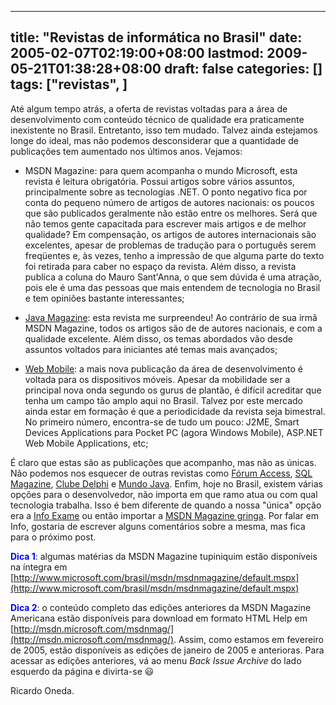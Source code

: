 
---
title: "Revistas de informática no Brasil"
date: 2005-02-07T02:19:00+08:00
lastmod: 2009-05-21T01:38:28+08:00
draft: false
categories: []
tags: ["revistas", ]
---


Até algum tempo atrás, a oferta de revistas voltadas para a área de desenvolvimento com conteúdo técnico de qualidade era praticamente inexistente no Brasil. Entretanto, isso tem mudado. Talvez ainda estejamos longe do ideal, mas não podemos desconsiderar que a quantidade de publicações tem aumentado nos últimos anos. Vejamos:  

*   MSDN Magazine: para quem acompanha o mundo Microsoft, esta revista é leitura obrigatória. Possui artigos sobre vários assuntos, principalmente sobre as tecnologias .NET. O ponto negativo fica por conta do pequeno número de artigos de autores nacionais: os poucos que são publicados geralmente não estão entre os melhores. Será que não temos gente capacitada para escrever mais artigos e de melhor qualidade? Em compensação, os artigos de autores internacionais são excelentes, apesar de problemas de tradução para o português serem freqüentes e, às vezes, tenho a impressão de que alguma parte do texto foi retirada para caber no espaço da revista. Além disso, a revista publica a coluna do Mauro Sant'Anna, o que sem dúvida é uma atração, pois ele é uma das pessoas que mais entendem de tecnologia no Brasil e tem opiniões bastante interessantes;   

*   [Java Magazine](http://www.javamagazine.com.br/ "Java Magazine"): esta revista me surpreendeu! Ao contrário de sua irmã MSDN Magazine, todos os artigos são de de autores nacionais, e com a qualidade excelente. Além disso, os temas abordados vão desde assuntos voltados para iniciantes até temas mais avançados;   

*   [Web Mobile](http://www.devmedia.com.br/webmobile/pagina.asp "Web Mobile"): a mais nova publicação da área de desenvolvimento é voltada para os dispositivos móveis. Apesar da mobilidade ser a principal nova onda segundo os gurus de plantão, é difícil acreditar que tenha um campo tão amplo aqui no Brasil. Talvez por este mercado ainda estar em formação é que a periodicidade da revista seja bimestral. No primeiro número, encontra-se de tudo um pouco: J2ME, Smart Devices Applications para Pocket PC (agora Windows Mobile), ASP.NET Web Mobile Applications, etc;


É claro que estas são as publicações que acompanho, mas não as únicas. Não podemos nos esquecer de outras revistas como [Fórum Access](http://www.forumaccess.com.br/revista "Fórum Access"), [SQL Magazine](http://www.sqlmagazine.com.br/ "SQL Magazine"), [Clube Delphi](http://www.clubedelphi.net/ "Clube Delphi") e [Mundo Java](http://www.mundojava.com.br/ "Mundo Java"). Enfim, hoje no Brasil, existem várias opções para o desenvolvedor, não importa em que ramo atua ou com qual tecnologia trabalha. Isso é bem diferente de quando a nossa "única" opção era a [Info Exame](http://www.infoexame.com.br/ "Info Exame") ou então importar a [MSDN Magazine gringa](http://msdn.microsoft.com/msdnmag/ "MSDN Magazine Americana"). Por falar em Info, gostaria de escrever alguns comentários sobre a mesma, mas fica para o próximo post.  

**<span style="color: #0000ff;">Dica 1</span>**: algumas matérias da MSDN Magazine tupiniquim estão disponíveis na íntegra em [http://www.microsoft.com/brasil/msdn/msdnmagazine/default.mspx](http://www.microsoft.com/brasil/msdn/msdnmagazine/default.mspx)  

**<span style="color: #0000ff;">Dica 2</span>**: o conteúdo completo das edições anteriores da MSDN Magazine Americana estão disponíveis para download em formato HTML Help em [http://msdn.microsoft.com/msdnmag/](http://msdn.microsoft.com/msdnmag/). Assim, como estamos em fevereiro de 2005, estão disponíveis as edições de janeiro de 2005 e anterioras. Para acessar as edições anteriores, vá ao menu *Back Issue Archive* do lado esquerdo da página e divirta-se :smiley:

Ricardo Oneda.

